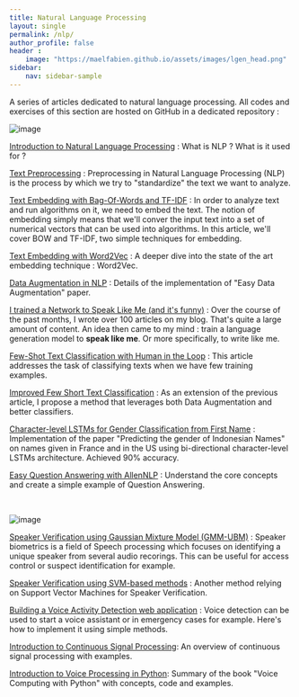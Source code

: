 ```yaml
---
title: Natural Language Processing
layout: single
permalink: /nlp/
author_profile: false
header :
    image: "https://maelfabien.github.io/assets/images/lgen_head.png"
sidebar:
    nav: sidebar-sample
---
```


A series of articles dedicated to natural language processing. All codes and exercises of this section are hosted on GitHub in a dedicated repository :

<div class="github-card" data-github="maelfabien/Machine_Learning_Tutorials" data-width="100%" data-height="" data-theme="default"></div>
<script src="//cdn.jsdelivr.net/github-cards/latest/widget.js"></script>

![image](https://maelfabien.github.io/assets/images/nlp_head.jpg)

[Introduction to Natural Language Processing](https://maelfabien.github.io/machinelearning/NLP_0/) : What is NLP ? What is it used for ?

[Text Preprocessing](https://maelfabien.github.io/machinelearning/NLP_1/) : Preprocessing in Natural Language Processing (NLP) is the process by which we try to "standardize" the text we want to analyze.

[Text Embedding with Bag-Of-Words and TF-IDF](https://maelfabien.github.io/machinelearning/NLP_2/) : In order to analyze text and run algorithms on it, we need to embed the text. The notion of embedding simply means that we'll conver the input text into a set of numerical vectors that can be used into algorithms. In this article, we'll cover BOW and TF-IDF, two simple techniques for embedding.

[Text Embedding with Word2Vec](https://maelfabien.github.io/machinelearning/NLP_3/) : A deeper dive into the state of the art embedding technique : Word2Vec.

[Data Augmentation in NLP](https://maelfabien.github.io/machinelearning/NLP_8/) : Details of the implementation of "Easy Data Augmentation" paper.

[I trained a Network to Speak Like Me (and it's funny)](https://maelfabien.github.io/machinelearning/NLP_4/) : Over the course of the past months, I wrote over 100 articles on my blog. That's quite a large amount of content. An idea then came to my mind : train a language generation model to **speak like me**. Or more specifically, to write like me.

[Few-Shot Text Classification with Human in the Loop](https://maelfabien.github.io/machinelearning/NLP_5/) : This article addresses the task of classifying texts when we have few training examples.

[Improved Few Short Text Classification](https://maelfabien.github.io/machinelearning/NLP_6/) : As an extension of the previous article, I propose a method that leverages both Data Augmentation and better classifiers.

[Character-level LSTMs for Gender Classification from First Name](https://maelfabien.github.io/machinelearning/NLP_7/) : Implementation of the paper "Predicting the gender of Indonesian Names" on names given in France and in the US using bi-directional character-level LSTMs architecture. Achieved 90% accuracy.

[Easy Question Answering with AllenNLP](https://maelfabien.github.io/machinelearning/NLP_9/) : Understand the core concepts and create a simple example of Question Answering.

<br>

![image](https://maelfabien.github.io/assets/images/speech_head.png)

[Speaker Verification using Gaussian Mixture Model (GMM-UBM)](https://maelfabien.github.io/machinelearning/Speech1/) : Speaker biometrics is a field of Speech processing which focuses on identifying a unique speaker from several audio recorings. This can be useful for access control or suspect identification for example.

[Speaker Verification using SVM-based methods](https://maelfabien.github.io/machinelearning/Speech2/#) : Another method relying on Support Vector Machines for Speaker Verification.

[Building a Voice Activity Detection web application](https://maelfabien.github.io/machinelearning/Speech4/#) : Voice detection can be used to start a voice assistant or in emergency cases for example. Here's how to implement it using simple methods.

[Introduction to Continuous Signal Processing](https://maelfabien.github.io/machinelearning/Signal1/#): An overview of continuous signal processing with examples.

[Introduction to Voice Processing in Python](https://maelfabien.github.io/machinelearning/Speech8/#): Summary of the book "Voice Computing with Python" with concepts, code and examples.


<script type="text/javascript" src="//downloads.mailchimp.com/js/signup-forms/popup/unique-methods/embed.js" data-dojo-config="usePlainJson: true, isDebug: false"></script><script type="text/javascript">window.dojoRequire(["mojo/signup-forms/Loader"], function(L) { L.start({"baseUrl":"mc.us3.list-manage.com","uuid":"c76a8e2ec2bd989affb9a074f","lid":"4646542adb","uniqueMethods":true}) })</script>
